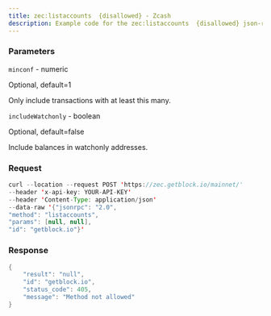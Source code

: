 ```yaml
---
title: zec:listaccounts  {disallowed} - Zcash
description: Example code for the zec:listaccounts  {disallowed} json-rpc method. Сomplete guide on how to use zec:listaccounts  {disallowed} json-rpc in GetBlock.io Web3 documentation.
---
```


### Parameters


`minconf` - numeric

Optional, default=1

Only include transactions with at least this many.

`includeWatchonly` - boolean

Optional, default=false

Include balances in watchonly addresses.

### Request

``` java
curl --location --request POST 'https://zec.getblock.io/mainnet/' 
--header 'x-api-key: YOUR-API-KEY' 
--header 'Content-Type: application/json' 
--data-raw '{"jsonrpc": "2.0",
"method": "listaccounts",
"params": [null, null],
"id": "getblock.io"}'
```

###  Response

``` java
{
    "result": "null",
    "id": "getblock.io",
    "status_code": 405,
    "message": "Method not allowed"
}
```

